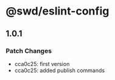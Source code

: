# @swd/eslint-config

## 1.0.1

### Patch Changes

- cca0c25: first version
- cca0c25: added publish commands
